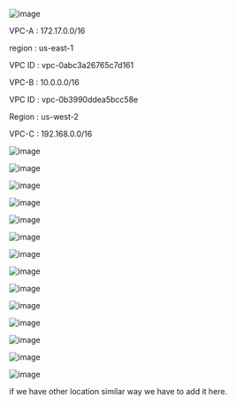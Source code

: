 

![image](https://user-images.githubusercontent.com/33985509/98048554-32877880-1e2e-11eb-9b8d-a76d9c6a74ae.png)

VPC-A : 172.17.0.0/16 

region : us-east-1

VPC ID : vpc-0abc3a26765c7d161

VPC-B : 10.0.0.0/16

VPC ID : vpc-0b3990ddea5bcc58e

Region : us-west-2

VPC-C : 192.168.0.0/16



![image](https://user-images.githubusercontent.com/33985509/98048901-ebe64e00-1e2e-11eb-8893-2f65d3ca1e78.png)


![image](https://user-images.githubusercontent.com/33985509/98049129-61521e80-1e2f-11eb-9411-1354bb356e07.png)


![image](https://user-images.githubusercontent.com/33985509/98049652-6c597e80-1e30-11eb-89bf-1b3983df2128.png)


![image](https://user-images.githubusercontent.com/33985509/98049814-bb9faf00-1e30-11eb-9b82-3bdae62c0904.png)


![image](https://user-images.githubusercontent.com/33985509/98050173-6adc8600-1e31-11eb-98f1-51411f1e0933.png)


![image](https://user-images.githubusercontent.com/33985509/98050335-c3ac1e80-1e31-11eb-9af5-12c5201c769a.png)


![image](https://user-images.githubusercontent.com/33985509/98050363-d292d100-1e31-11eb-8319-806aabc2a39f.png)


![image](https://user-images.githubusercontent.com/33985509/98050477-12f24f00-1e32-11eb-9d04-b5869dc2b393.png)


![image](https://user-images.githubusercontent.com/33985509/98050546-361cfe80-1e32-11eb-90e7-5a1c548912a9.png)


![image](https://user-images.githubusercontent.com/33985509/98050650-754b4f80-1e32-11eb-9974-27c7b147f4d9.png)


![image](https://user-images.githubusercontent.com/33985509/98050723-9ca21c80-1e32-11eb-8b50-1b9d4fe1f166.png)


![image](https://user-images.githubusercontent.com/33985509/98050768-b3487380-1e32-11eb-85bb-93c71c13acd3.png)


![image](https://user-images.githubusercontent.com/33985509/98050893-fa366900-1e32-11eb-880e-b028cb0de2f7.png)


![image](https://user-images.githubusercontent.com/33985509/98050958-22be6300-1e33-11eb-9b94-027af297a4b9.png)


if we have other location similar way we have to add it here.

